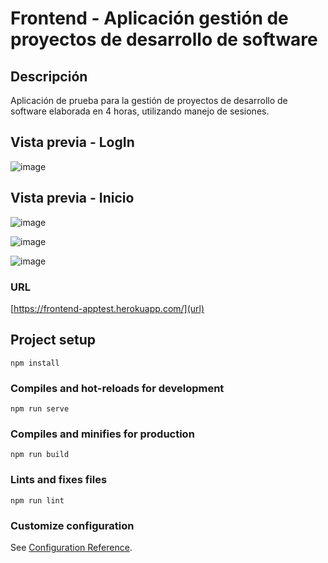 # Frontend - Aplicación gestión de proyectos de desarrollo de software

## Descripción
Aplicación de prueba para la gestión de proyectos de desarrollo de software elaborada en 4 horas, utilizando manejo de sesiones.

## Vista previa - LogIn

![image](https://user-images.githubusercontent.com/67478427/133283324-64b590a1-04ee-424d-8c2f-bd70866bf618.png)

## Vista previa - Inicio

![image](https://user-images.githubusercontent.com/67478427/133283498-cece44b6-365a-47b1-92b8-342246732878.png)

![image](https://user-images.githubusercontent.com/67478427/133283850-470fdee5-79d5-416b-ac34-e32ff60f3fd9.png)

![image](https://user-images.githubusercontent.com/67478427/133283917-0a23db40-3e79-4edf-aa78-c3505377ac59.png)

### URL
[https://frontend-apptest.herokuapp.com/](url)



## Project setup
```
npm install
```

### Compiles and hot-reloads for development
```
npm run serve
```

### Compiles and minifies for production
```
npm run build
```

### Lints and fixes files
```
npm run lint
```

### Customize configuration
See [Configuration Reference](https://cli.vuejs.org/config/).
